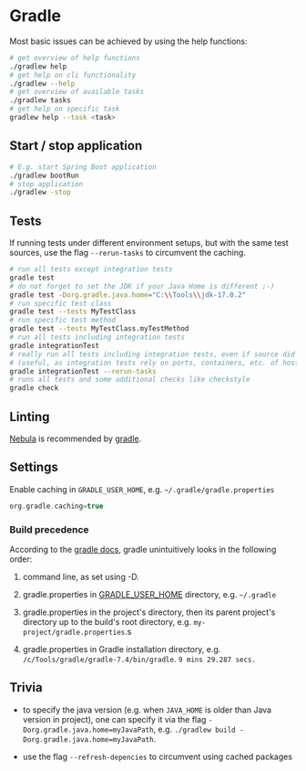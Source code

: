 # Gradle

Most basic issues can be achieved by using the help functions:

```bash
# get overview of help functions
./gradlew help
# get help on cli functionality
./gradlew --help
# get overview of available tasks
./gradlew tasks
# get help on specific task
gradlew help --task <task>
```

## Start / stop application

```bash
# E.g. start Spring Boot application
./gradlew bootRun
# stop application
./gradlew -stop
```

## Tests

If running tests under different environment setups, but with the same test sources, use the flag `--rerun-tasks` to circumvent the caching.

```bash
# run all tests except integration tests
gradle test
# do not forget to set the JDK if your Java Home is different ;-)
gradle test -Dorg.gradle.java.home="C:\\Tools\\jdk-17.0.2"
# run specific test class
gradle test --tests MyTestClass
# run specific test method
gradle test --tests MyTestClass.myTestMethod
# run all tests including integration tests
gradle integrationTest
# really run all tests including integration tests, even if source did not change
# (useful, as integration tests rely on ports, containers, etc. of host system which might change)
gradle integrationTest --rerun-tasks
# runs all tests and some additional checks like checkstyle
gradle check

```

## Linting

[Nebula](https://github.com/nebula-plugins/gradle-lint-plugin) is recommended by [gradle](https://docs.gradle.org/current/userguide/performance.html).

## Settings

Enable caching in `GRADLE_USER_HOME`, e.g. `~/.gradle/gradle.properties`

```gradle
org.gradle.caching=true
```

### Build precedence

According to the [gradle docs](https://docs.gradle.org/current/userguide/build_environment.html#sec:gradle_configuration_properties), gradle unintuitively looks in the following order:

1. command line, as set using -D.

2. gradle.properties in [GRADLE_USER_HOME](https://docs.gradle.org/current/userguide/directory_layout.html#dir:gradle_user_home) directory, e.g. `~/.gradle`

3. gradle.properties in the project's directory, then its parent project's directory up to the build's root directory, e.g. `my-project/gradle.properties`.s

4. gradle.properties in Gradle installation directory, e.g. `/c/Tools/gradle/gradle-7.4/bin/gradle`. `9 mins 29.287 secs.`

## Trivia

- to specify the java version (e.g. when `JAVA_HOME` is older than Java version in project), one can specify it via the flag `-Dorg.gradle.java.home=myJavaPath`, e.g. `./gradlew build -Dorg.gradle.java.home=myJavaPath`.

- use the flag `--refresh-depencies` to circumvent using cached packages
